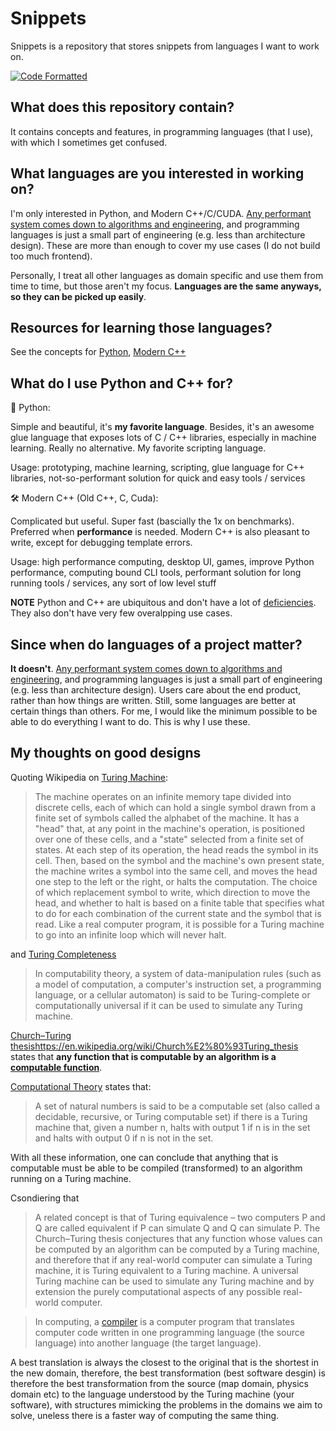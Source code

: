 # Snippets

Snippets is a repository that stores snippets from languages I want to work on.

[![Code Formatted](https://github.com/rentruewang/snippets/actions/workflows/format.yaml/badge.svg)](https://github.com/rentruewang/snippets/actions/workflows/format.yaml)

## What does this repository contain?

It contains concepts and features, in programming languages (that I use), with which I sometimes get confused.

## What languages are you interested in working on?

I'm only interested in Python, and Modern C++/C/CUDA. [Any performant system comes down to algorithms and engineering](https://stackoverflow.com/a/4911818), and programming languages is just a small part of engineering (e.g. less than architecture design). These are more than enough to cover my use cases (I do not build too much frontend).

Personally, I treat all other languages as domain specific and use them from time to time, but those aren't my focus. **Languages are the same anyways, so they can be picked up easily**.

## Resources for learning those languages?

See the concepts for [Python](./python/README.md), [Modern C++](./cxx/README.md)

## What do I use Python and C++ for?

🐍 Python:

Simple and beautiful, it's **my favorite language**. Besides, it's an awesome glue language that exposes lots of C / C++ libraries, especially in machine learning. Really no alternative. My favorite scripting language.

Usage: prototyping, machine learning, scripting, glue language for C++ libraries, not-so-performant solution for quick and easy tools / services

🛠️ Modern C++ (Old C++, C, Cuda):

Complicated but useful. Super fast (bascially the 1x on benchmarks). Preferred when **performance** is needed. Modern C++ is also pleasant to write, except for debugging template errors.

Usage: high performance computing, desktop UI, games, improve Python performance, computing bound CLI tools, performant solution for long running tools / services, any sort of low level stuff

**NOTE** Python and C++ are ubiquitous and don't have a lot of [deficiencies](https://softwareengineering.stackexchange.com/questions/329728/are-design-patterns-frowned-upon). They also don't have very few overalpping use cases.

## Since when do languages of a project matter?

**It doesn't**. [Any performant system comes down to algorithms and engineering](https://stackoverflow.com/a/4911818), and programming languages is just a small part of engineering (e.g. less than architecture design). Users care about the end product, rather than how things are written. Still, some languages are better at certain things than others. For me, I would like the minimum possible to be able to do everything I want to do. This is why I use these.

## My thoughts on good designs

Quoting Wikipedia on [Turing Machine](https://en.wikipedia.org/wiki/Turing_machine):

> The machine operates on an infinite memory tape divided into discrete cells, each of which can hold a single symbol drawn from a finite set of symbols called the alphabet of the machine. It has a "head" that, at any point in the machine's operation, is positioned over one of these cells, and a "state" selected from a finite set of states. At each step of its operation, the head reads the symbol in its cell. Then, based on the symbol and the machine's own present state, the machine writes a symbol into the same cell, and moves the head one step to the left or the right, or halts the computation. The choice of which replacement symbol to write, which direction to move the head, and whether to halt is based on a finite table that specifies what to do for each combination of the current state and the symbol that is read. Like a real computer program, it is possible for a Turing machine to go into an infinite loop which will never halt.

and [Turing Completeness](https://en.wikipedia.org/wiki/Turing_completeness)

> In computability theory, a system of data-manipulation rules (such as a model of computation, a computer's instruction set, a programming language, or a cellular automaton) is said to be Turing-complete or computationally universal if it can be used to simulate any Turing machine.

[Church–Turing thesis](https://en.wikipedia.org/wiki/Church%E2%80%93Turing_thesis)https://en.wikipedia.org/wiki/Church%E2%80%93Turing_thesis states that **any function that is computable by an algorithm is a [computable function](https://en.wikipedia.org/wiki/Computable_function)**.

[Computational Theory](https://en.wikipedia.org/wiki/Computability_theory) states that:

> A set of natural numbers is said to be a computable set (also called a decidable, recursive, or Turing computable set) if there is a Turing machine that, given a number n, halts with output 1 if n is in the set and halts with output 0 if n is not in the set.

With all these information, one can conclude that anything that is computable must be able to be compiled (transformed) to an algorithm running on a Turing machine.

Csondiering that

> A related concept is that of Turing equivalence – two computers P and Q are called equivalent if P can simulate Q and Q can simulate P. The Church–Turing thesis conjectures that any function whose values can be computed by an algorithm can be computed by a Turing machine, and therefore that if any real-world computer can simulate a Turing machine, it is Turing equivalent to a Turing machine. A universal Turing machine can be used to simulate any Turing machine and by extension the purely computational aspects of any possible real-world computer.

> In computing, a [compiler](https://en.wikipedia.org/wiki/Compiler) is a computer program that translates computer code written in one programming language (the source language) into another language (the target language).

A best translation is always the closest to the original that is the shortest in the new domain, therefore, the best transformation (best software desgin) is therefore the best transformation from the source (map domain, physics domain etc) to the language understood by the Turing machine (your software), with structures mimicking the problems in the domains we aim to solve, uneless there is a faster way of computing the same thing.
